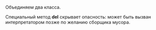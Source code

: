 
Объединяем два класса.

Специальный метод __del__ скрывает опасность: может быть вызван интерпретатором позже по желанию сборщика мусора.